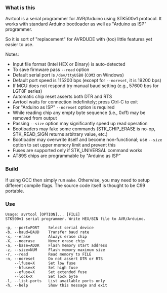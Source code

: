 ### What is this

Avrtool is a serial programmer for AVR/Arduino using STK500v1 protocol. It works with
standard Arduino bootloader as well as "Arduino as ISP" programmer.

So it is sort of "replacement" for AVRDUDE with (too) little features yet easier to use.

Notes:

* Input file format (Intel HEX or Binary) is auto-detected
* To save firmware pass `--read` option
* Default serial port is `/dev/ttyUSB0` (`COM3` on Windows)
* Default port speed is 115200 bps (except for `--noreset`, it is 19200 bps)
* If MCU does not respond try manual baud setting (e.g., 57600 bps for LGT8F series)
* Automatic chip reset asserts both DTR and RTS
* Avrtool waits for connection indefinitely; press Ctrl-C to exit
* For "Arduino as ISP" `--noreset` option is required
* While reading chip any empty byte sequence (i.e., 0xff) may be removed from output
* Passing `--size` option may significantly speed up read operation
* Bootloaders may fake some commands (STK\_CHIP\_ERASE is no-op, STK\_READ\_SIGN returns
  arbitrary value, etc.)
* Bootloader may overwrite itself and become non-functional; use `--size` option to set
  upper memory limit and prevent this
* Fuses are supported only if STK\_UNIVERSAL command works
* AT89S chips are programmable by "Arduino as ISP"

### Build

If using GCC then simply run `make`. Otherwise, you may need to setup different compile
flags. The source code itself is thought to be C99 portable.

### Use

```
Usage: avrtool [OPTION]... [FILE]
STK500v1 serial programmer. Write HEX/BIN file to AVR/Arduino.

-p, --port=PORT    Select serial device
-b, --baud=BAUD    Transfer baud rate
-x, --erase        Always erase chip
-X, --noerase      Never erase chip
-a, --base=ADDR    Flash memory start address
-z, --size=NUM     Flash memory maximum size
-r, --read         Read memory to FILE
-n, --noreset      Do not assert DTR or RTS
    --lfuse=X      Set low fuse
    --hfuse=X      Set high fuse
    --efuse=X      Set extended fuse
    --lock=X       Set lock byte
-l, --list-ports   List available ports only
-h, --help         Show this message and exit
```
